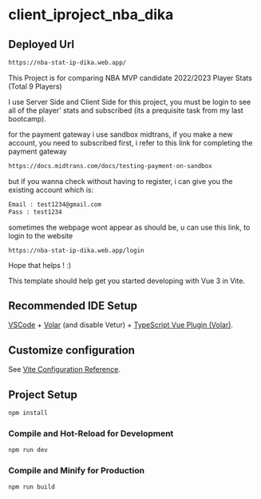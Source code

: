 # client_iproject_nba_dika

## Deployed Url

```sh
https://nba-stat-ip-dika.web.app/
```

This Project is for comparing NBA MVP candidate 2022/2023 Player Stats (Total 9 Players)

I use Server Side and Client Side for this project, you must be login to see all of the player' stats and subscribed (its a prequisite task from my last bootcamp).

for the payment gateway i use sandbox midtrans, if you make a new account, you need to subscribed first, i refer to this link for completing the payment gateway 

```sh
https://docs.midtrans.com/docs/testing-payment-on-sandbox
```

but if you wanna check without having to register, i can give you the existing account which is:

```sh
Email : test1234@gmail.com
Pass : test1234
```

sometimes the webpage wont appear as should be, u can use this link, to login to the website

```
https://nba-stat-ip-dika.web.app/login
```

Hope that helps ! :)

This template should help get you started developing with Vue 3 in Vite.

## Recommended IDE Setup

[VSCode](https://code.visualstudio.com/) + [Volar](https://marketplace.visualstudio.com/items?itemName=Vue.volar) (and disable Vetur) + [TypeScript Vue Plugin (Volar)](https://marketplace.visualstudio.com/items?itemName=Vue.vscode-typescript-vue-plugin).

## Customize configuration

See [Vite Configuration Reference](https://vitejs.dev/config/).

## Project Setup

```sh
npm install
```

### Compile and Hot-Reload for Development

```sh
npm run dev
```

### Compile and Minify for Production

```sh
npm run build
```
